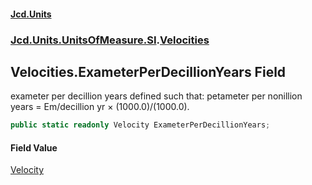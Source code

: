 #### [Jcd.Units](index 'index')
### [Jcd.Units.UnitsOfMeasure.SI](Jcd.Units.UnitsOfMeasure.SI 'Jcd.Units.UnitsOfMeasure.SI').[Velocities](Velocities 'Jcd.Units.UnitsOfMeasure.SI.Velocities')

## Velocities.ExameterPerDecillionYears Field

exameter per decillion years defined such that: petameter per nonillion years = Em/decillion yr × (1000.0)/(1000.0).

```csharp
public static readonly Velocity ExameterPerDecillionYears;
```

#### Field Value
[Velocity](Velocity 'Jcd.Units.UnitTypes.Velocity')